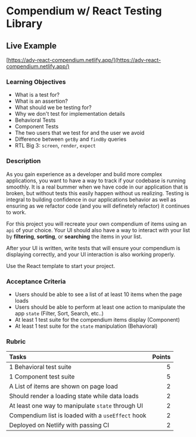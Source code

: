 # Compendium w/ React Testing Library

## Live Example

[https://adv-react-compendium.netlify.app/](https://adv-react-compendium.netlify.app/)

### Learning Objectives

- What is a test for?
- What is an assertion?
- What should we be testing for?
- Why we don't test for implementation details
- Behavioral Tests
- Component Tests
- The two users that we test for and the user we avoid
- Difference between `getBy` and `findBy` queries
- RTL Big 3: `screen`, `render`, `expect`

### Description
As you gain experience as a developer and build more complex applications, you want to have a way to track if your codebase is running smoothly. It is a real bummer when we have code in our application that is broken, but without tests this easily happen without us realizing. Testing is integral to building confidence in our applications behavior as well as ensuring as we refactor code (and you will definetely refactor) it continues to work. 

For this project you will recreate your own compendium of items using an `api` of your choice. Your UI should also have a way to interact with your list by __filtering__, __sorting__, or __searching__ the items in your list. 

After your UI is written, write tests that will ensure your compendium is displaying correctly, and your UI interaction is also working properly.

Use the React template to start your project.

### Acceptance Criteria

- Users should be able to see a list of at least 10 items when the page loads
- Users should be able to perform at least one action to manipulate the app `state` (Filter, Sort, Search, etc..)
- At least 1 test suite for the compendium items display (Component)
- At least 1 test suite for the `state` manipulation (Behavioral)

### Rubric

| Tasks                                                              | Points |
| :----------------------------------------------------------------- | -----: |
| 1 Behavioral test suite |      5 |
| 1 Component test suite                    |      5 |
| A List of items are shown on page load                                         |      2 |
| Should render a loading state while data loads                            |      2 |
| At least one way to manipulate `state` through UI |      2 |
| Compendium list is loaded with a `useEffect` hook |      2 |
| Deployed on Netlify with passing CI                                |      2 |